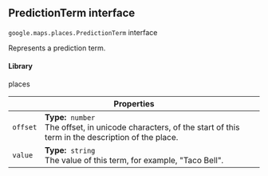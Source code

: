 <h2 id="PredictionTerm"> PredictionTerm interface </h2><p>
<code><span itemprop="path">google.maps.places</span>.<span itemprop="name">PredictionTerm</span></code>
interface
</p><p>Represents a prediction term.</p><h4>Library</h4><p>places</p><div class="devsite-table-wrapper"><table class="properties responsive" summary="interface PredictionTerm - Properties">
<thead>
<tr><th colspan="2">Properties</th>
</tr></thead>
<tbody>
<tr id="PredictionTerm.offset">
<td><code><span>offset</span></code></td>
<td><div><strong>Type:</strong>&nbsp; <code>number</code></div>
<div class="desc">The offset, in unicode characters, of the start of this term in the description of the place.</div></td>
</tr>
<tr id="PredictionTerm.value">
<td><code><span>value</span></code></td>
<td><div><strong>Type:</strong>&nbsp; <code>string</code></div>
<div class="desc">The value of this term, for example, "Taco Bell".</div></td>
</tr>
</tbody>
</table></div>